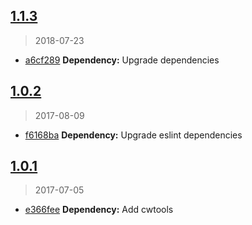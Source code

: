 <a name="1.1.3"></a>
## [1.1.3](https://github.com/colisweb/eslint-config-colisweb/compare/v1.1.2...v1.1.3)
> 2018-07-23

* [a6cf289](https://github.com/colisweb/eslint-config-colisweb/commit/a6cf289) **Dependency:** Upgrade dependencies

<a name="1.0.2"></a>
## [1.0.2](https://github.com/colisweb/eslint-config-colisweb/compare/v1.0.1...v1.0.2)
> 2017-08-09

* [f6168ba](https://github.com/colisweb/eslint-config-colisweb/commit/f6168ba) **Dependency:** Upgrade eslint dependencies

<a name="1.0.1"></a>
## [1.0.1](https://github.com/colisweb/eslint-config-colisweb/compare/v1.0.0...v1.0.1)
> 2017-07-05

* [e366fee](https://github.com/colisweb/eslint-config-colisweb/commit/e366fee) **Dependency:** Add cwtools

